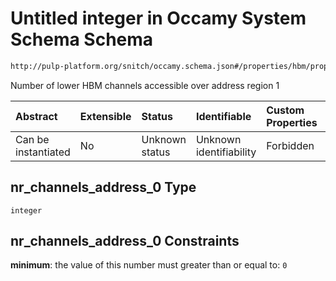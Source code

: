 # Untitled integer in Occamy System Schema Schema

```txt
http://pulp-platform.org/snitch/occamy.schema.json#/properties/hbm/properties/nr_channels_address_0
```

Number of lower HBM channels accessible over address region 1

| Abstract            | Extensible | Status         | Identifiable            | Custom Properties | Additional Properties | Access Restrictions | Defined In                                                       |
| :------------------ | :--------- | :------------- | :---------------------- | :---------------- | :-------------------- | :------------------ | :--------------------------------------------------------------- |
| Can be instantiated | No         | Unknown status | Unknown identifiability | Forbidden         | Allowed               | none                | [occamy.schema.json*](occamy.schema.json "open original schema") |

## nr_channels_address\_0 Type

`integer`

## nr_channels_address\_0 Constraints

**minimum**: the value of this number must greater than or equal to: `0`
